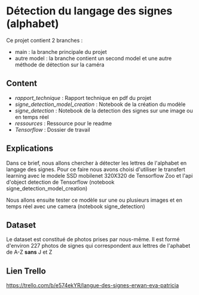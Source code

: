 # Détection du langage des signes (alphabet)

Ce projet contient 2 branches : 
* main : la branche principale du projet
* autre model : la branche contient un second model et une autre méthode de détection sur la caméra

## Content
* _rapport_technique_ : Rapport technique en pdf du projet
* _signe_detection_model_creation_ : Notebook de la création du modèle
* _signe_detection_ : Notebook de la detection des signes sur une image ou en temps réel
* _ressources_ : Ressource pour le readme
* _Tensorflow_ : Dossier de travail

## Explications

Dans ce brief,  nous allons chercher à détecter les lettres de l'alphabet en langage des signes.
Pour ce faire nous avons choisi d'utiliser le transfert learning avec le modele SSD mobilenet 320X320 de Tensorflow Zoo et l'api d'object detection de Tensorflow (notebook signe_detection_model_creation)

Nous allons ensuite tester ce modèle sur une ou plusieurs images et en temps réel avec une camera (notebook signe_detection)

## Dataset 
Le dataset est constitué de photos prises par nous-même.
Il est formé d'environ 227 photos de signes qui correspondent aux lettres de l'aphabet de A-Z __sans__ J et Z


## Lien Trello

https://trello.com/b/e574ekYR/langue-des-signes-erwan-eva-patricia
